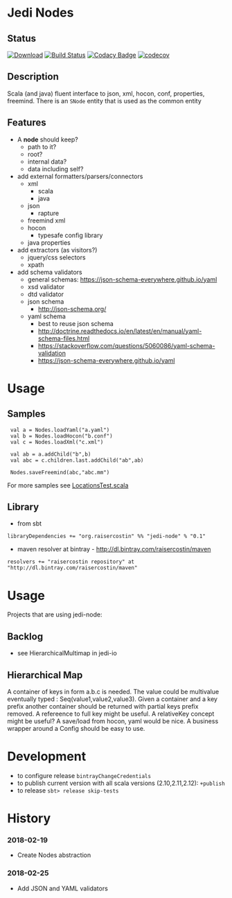 # Jedi Nodes

## Status
[![Download](https://api.bintray.com/packages/raisercostin/maven/jedi-nodes/images/download.svg)](https://bintray.com/raisercostin/maven/jedi-nodes/_latestVersion)
[![Build Status](https://travis-ci.org/raisercostin/jedi-nodes.svg?branch=master)](https://travis-ci.org/raisercostin/jedi-nodes)
[![Codacy Badge](https://www.codacy.com/project/badge/5cc4b6b21f694317ab8beec05342c7b5)](https://www.codacy.com/app/raisercostin/jedi-nodes)
[![codecov](https://codecov.io/gh/raisercostin/jedi-nodes/branch/master/graph/badge.svg)](https://codecov.io/gh/raisercostin/jedi-nodes)
<!--[![codecov.io](http://codecov.io/github/raisercostin/jedi-nodes/coverage.svg?branch=master)](http://codecov.io/github/raisercostin/jedi-nodes?branch=master)-->

## Description
Scala (and java) fluent interface to json, xml, hocon, conf, properties, freemind.
There is an `SNode` entity that is used as the common entity

## Features
- A **node** should keep?
  - path to it?
  - root?
  - internal data?
  - data including self?
- add external formatters/parsers/connectors
  - xml
    - scala
    - java
  - json
    - rapture
  - freemind xml
  - hocon
    - typesafe config library
  - java properties
- add extractors (as visitors?)
  - jquery/css selectors
  - xpath
- add schema validators
  - general schemas: https://json-schema-everywhere.github.io/yaml
  - xsd validator
  - dtd validator
  - json schema
    - http://json-schema.org/
  - yaml schema
    - best to reuse json schema
    - http://doctrine.readthedocs.io/en/latest/en/manual/yaml-schema-files.html
    - https://stackoverflow.com/questions/5060086/yaml-schema-validation
    - https://json-schema-everywhere.github.io/yaml

# Usage
## Samples
 ```
  val a = Nodes.loadYaml("a.yaml")
  val b = Nodes.loadHocon("b.conf")
  val c = Nodes.loadXml("c.xml")
  
  val ab = a.addChild("b",b)
  val abc = c.children.last.addChild("ab",ab)
  
  Nodes.saveFreemind(abc,"abc.mm")
 ```

For more samples see [LocationsTest.scala](src/test/scala/org/raisercostin/util/io/LocationsTest.scala)

## Library
 - from sbt

 ```
 libraryDependencies += "org.raisercostin" %% "jedi-node" % "0.1"
 ```
 - maven resolver at bintray - http://dl.bintray.com/raisercostin/maven

 ```
 resolvers += "raisercostin repository" at "http://dl.bintray.com/raisercostin/maven"
 ```

# Usage

Projects that are using jedi-node:
 
## Backlog
- see HierarchicalMultimap in jedi-io

## Hierarchical Map
A container of keys in form a.b.c is needed.
The value could be multivalue eventually typed : Seq(value1,value2,value3).
Given a container and a key prefix another container should be returned with partial keys prefix removed.
A refereence to full key might be useful. A relativeKey concept might be useful?
A save/load from hocon, yaml would be nice.
A business wrapper around a Config should be easy to use.

# Development

 - to configure release
   ```bintrayChangeCredentials```
 - to publish current version with all scala versions (2.10,2.11,2.12):
   ```+publish```
 - to release
   ```sbt> release skip-tests```

# History
### 2018-02-19
- Create Nodes abstraction

### 2018-02-25
- Add JSON and YAML validators 
   